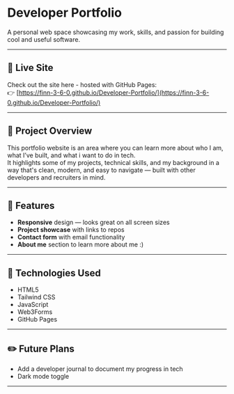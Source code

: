 # Developer Portfolio 
A personal web space showcasing my work, skills, and passion for building cool and useful software.

---
## 🔗 Live Site

Check out the site here - hosted with GitHub Pages:  
👉 [https://finn-3-6-0.github.io/Developer-Portfolio/](https://finn-3-6-0.github.io/Developer-Portfolio/)  

---

## 🎯 Project Overview

This portfolio website is an area where you can learn more about who I am, what I’ve built, and what i want to do in tech.  
It highlights some of my projects, technical skills, and my background in a way that's clean, modern, and easy to navigate — built with other developers and recruiters in mind.

---

## 🚀 Features

-  **Responsive** design — looks great on all screen sizes  
-  **Project showcase** with links to repos  
-  **Contact form** with email functionality 
-  **About me** section to learn more about me :)  

---

## 🔧 Technologies Used

- HTML5  
- Tailwind CSS  
- JavaScript  
- Web3Forms 
- GitHub Pages

---


## ✏️ Future Plans

- Add a developer journal to document my progress in tech 
- Dark mode toggle  

---

